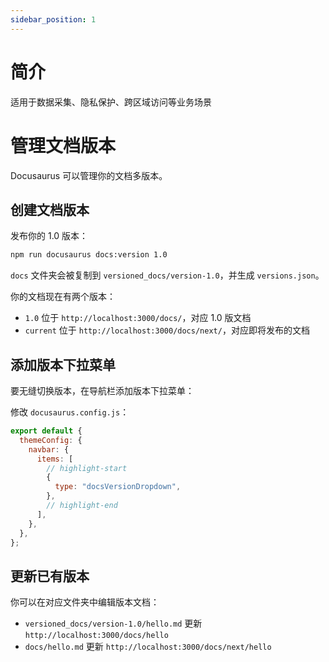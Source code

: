 ```yaml
---
sidebar_position: 1
---
```


# 简介

适用于数据采集、隐私保护、跨区域访问等业务场景

# 管理文档版本

Docusaurus 可以管理你的文档多版本。

## 创建文档版本

发布你的 1.0 版本：

```bash
npm run docusaurus docs:version 1.0
```

`docs` 文件夹会被复制到 `versioned_docs/version-1.0`，并生成 `versions.json`。

你的文档现在有两个版本：

- `1.0` 位于 `http://localhost:3000/docs/`，对应 1.0 版文档
- `current` 位于 `http://localhost:3000/docs/next/`，对应即将发布的文档

## 添加版本下拉菜单

要无缝切换版本，在导航栏添加版本下拉菜单：

修改 `docusaurus.config.js`：

```js title="docusaurus.config.js"
export default {
  themeConfig: {
    navbar: {
      items: [
        // highlight-start
        {
          type: "docsVersionDropdown",
        },
        // highlight-end
      ],
    },
  },
};
```

## 更新已有版本

你可以在对应文件夹中编辑版本文档：

- `versioned_docs/version-1.0/hello.md` 更新 `http://localhost:3000/docs/hello`
- `docs/hello.md` 更新 `http://localhost:3000/docs/next/hello` 